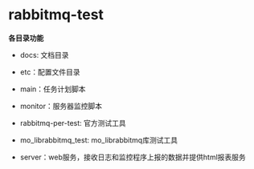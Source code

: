 # rabbitmq-test

**各目录功能**

- docs:  文档目录

- etc：配置文件目录

- main：任务计划脚本

- monitor：服务器监控脚本

- rabbitmq-per-test: 官方测试工具

- mo_librabbitmq_test: mo_librabbitmq库测试工具

- server：web服务，接收日志和监控程序上报的数据并提供html报表服务

  